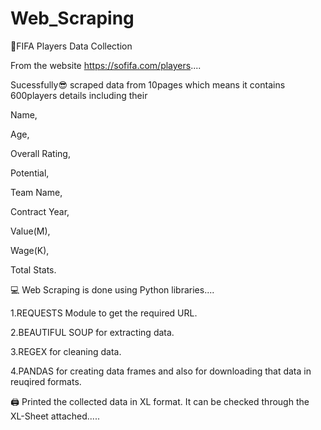 # Web_Scraping

🏀FIFA Players Data Collection 


From the website https://sofifa.com/players....


Sucessfully😎 scraped data from 10pages which means it contains 600players details including their


Name,

Age,

Overall Rating,

Potential,

Team Name,

Contract Year,

Value(M),

Wage(K),

Total Stats.



💻 Web Scraping is done using Python libraries.... 

1.REQUESTS Module to get the required URL.

2.BEAUTIFUL SOUP for extracting data.

3.REGEX for cleaning data.

4.PANDAS for creating data frames and also for downloading that data in reuqired formats.



🖨 Printed the collected data in XL format. It can be checked through the XL-Sheet attached.....
